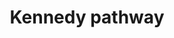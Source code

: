 ---
annotations:
- id: PW:0000155
  type: Pathway Ontology
  value: phospholipid metabolic pathway
- id: PW:0001336
  parent: classic metabolic pathway
  type: Pathway Ontology
  value: CDP-choline pathway of phosphatidylcholine biosynthesis
authors:
- MaintBot
- Khanspers
- Thomas
- Ddigles
- Egonw
- Mkutmon
- DeSl
citedin:
- link: PMC4338111
description: 'The CDP-choline pathway, first identified by Eugene Kennedy in 1956,
  is the predominant mechanism by which mammalian cells synthesize phosphatidylcholine
  (PC) for incorporation into membranes or lipid-derived signalling molecules. The
  CDP-choline pathway represents one half of what is known as the Kennedy pathway.
  The other half is the CDP-ethanolamine pathway which is responsible for the biosynthesis
  of the phospholipid product phosphatidylethanolamine (PE). Source: [https://en.wikipedia.org/wiki/CDP-choline_pathway
  Wikipedia]'
last-edited: 2019-09-17
organisms:
- Mus musculus
redirect_from:
- /index.php/Pathway:WP1771
- /instance/WP1771
revision: null
schema-jsonld:
- '@context': https://schema.org/
  '@id': https://wikipathways.github.io/pathways/WP1771.html
  '@type': Dataset
  creator:
    '@type': Organization
    name: WikiPathways
  description: 'The CDP-choline pathway, first identified by Eugene Kennedy in 1956,
    is the predominant mechanism by which mammalian cells synthesize phosphatidylcholine
    (PC) for incorporation into membranes or lipid-derived signalling molecules. The
    CDP-choline pathway represents one half of what is known as the Kennedy pathway.
    The other half is the CDP-ethanolamine pathway which is responsible for the biosynthesis
    of the phospholipid product phosphatidylethanolamine (PE). Source: [https://en.wikipedia.org/wiki/CDP-choline_pathway
    Wikipedia]'
  keywords:
  - AAG
  - ADP
  - ATP
  - CDP-Ethanolamine
  - CDP-choline
  - CMP
  - CTP
  - Cept1
  - Chka
  - Chkb
  - Choline
  - Chpt1
  - DAG
  - Ethanolamine
  - Etnk1
  - Etnk2
  - L-Serine
  - O-Phosphoethanolamine
  - PPi
  - Pcyt1a
  - Pcyt1b
  - Pcyt2
  - Pemt
  - Phosphatidylcholines
  - Phosphatidylethanolamine
  - Phosphatidylserine
  - Phosphocholine
  - Pisd
  - Ptdss1
  - Ptdss2
  - SAH
  - SAM
  - Sgpl1
  - Sphingolipids
  license: CC0
  name: Kennedy pathway
seo: CreativeWork
title: Kennedy pathway
wpid: WP1771
---